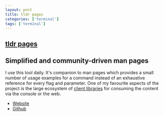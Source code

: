 ```yaml
---
layout: post
title: tldr pages
categories: ['terminal']
tags: ['terminal']
---
```


## [tldr pages](https://tldr.sh/)

## Simplified and community-driven man pages

I use this tool daily. It's companion to man pages which provides a small
number of usage examples for a command instead of an exhaustive reference
for every flag and parameter. One of my favourite aspects of the project
is the large ecosystem of
[client libraries](https://github.com/tldr-pages/tldr#clients)
for consuming the content via the console or the web.

<ul>
  <li>
    <i class="fas fa-globe"></i>
    <a href="https://tldr.sh/">Website</a>
  </li>
  <li>
    <i class="fab fa-github"></i>
    <a href="https://github.com/tldr-pages/tldr">Github</a>
  </li>
</ul>
